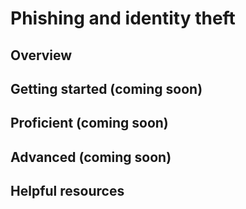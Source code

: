# Phishing and identity theft

## Overview 


## Getting started (coming soon)


## Proficient (coming soon)


## Advanced (coming soon)


## Helpful resources  
